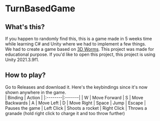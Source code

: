 # TurnBasedGame
## What's this?
If you happen to randomly find this, this is a game made in 5 weeks time while learning C# and Unity where we had to implement a few things.   
We had to create a game based on [3D Worms](https://en.wikipedia.org/wiki/Worms_3D). This project was made for educational purpose. If you'd like to open this project, this project is using Unity 2021.3.9f1.

## How to play?
Go to Releases and download it. Here's the keybindings since it's now shown anywhere in the game.   
| Binding | Action |
|:--------|:-------|
| W | Move Forward
| S | Move Backwards
| A | Move Left
| D | Move Right
| Space | Jump
| Escape | Pauses the game
| Left Click | Shoots a rocket
| Right Click | Throws a granade (hold right click to charge it and too throw further)
